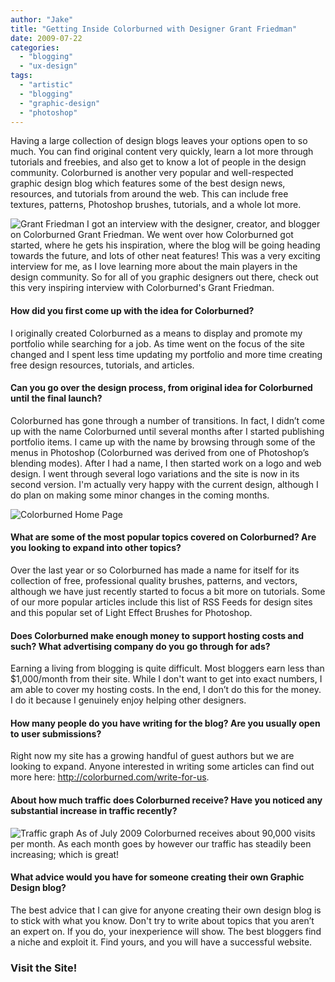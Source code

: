 ```yaml
---
author: "Jake"
title: "Getting Inside Colorburned with Designer Grant Friedman"
date: 2009-07-22
categories: 
  - "blogging"
  - "ux-design"
tags: 
  - "artistic"
  - "blogging"
  - "graphic-design"
  - "photoshop"
---
```


Having a large collection of design blogs leaves your options open to so much. You can find original content very quickly, learn a lot more through tutorials and freebies, and also get to know a lot of people in the design community. Colorburned is another very popular and well-respected graphic design blog which features some of the best design news, resources, and tutorials from around the web. This can include free textures, patterns, Photoshop brushes, tutorials, and a whole lot more.<!--more-->

![Grant Friedman](images/grant-friedman.jpg "Grant Friedman") I got an interview with the designer, creator, and blogger on Colorburned Grant Friedman. We went over how Colorburned got started, where he gets his inspiration, where the blog will be going heading towards the future, and lots of other neat features! This was a very exciting interview for me, as I love learning more about the main players in the design community. So for all of you graphic designers out there, check out this very inspiring interview with Colorburned's Grant Friedman.

#### How did you first come up with the idea for Colorburned?

I originally created Colorburned as a means to display and promote my portfolio while searching for a job. As time went on the focus of the site changed and I spent less time updating my portfolio and more time creating free design resources, tutorials, and articles.

#### Can you go over the design process, from original idea for Colorburned until the final launch?

Colorburned has gone through a number of transitions. In fact, I didn’t come up with the name Colorburned until several months after I started publishing portfolio items. I came up with the name by browsing through some of the menus in Photoshop (Colorburned was derived from one of Photoshop’s blending modes). After I had a name, I then started work on a logo and web design. I went through several logo variations and the site is now in its second version. I'm actually very happy with the current design, although I do plan on making some minor changes in the coming months.

![Colorburned Home Page](images/colorburned-screenshot.jpg "Colorburned Screenshot - Home")

#### What are some of the most popular topics covered on Colorburned? Are you looking to expand into other topics?

Over the last year or so Colorburned has made a name for itself for its collection of free, professional quality brushes, patterns, and vectors, although we have just recently started to focus a bit more on tutorials. Some of our more popular articles include this list of RSS Feeds for design sites and this popular set of Light Effect Brushes for Photoshop.

#### Does Colorburned make enough money to support hosting costs and such? What advertising company do you go through for ads?

Earning a living from blogging is quite difficult. Most bloggers earn less than $1,000/month from their site. While I don't want to get into exact numbers, I am able to cover my hosting costs. In the end, I don’t do this for the money. I do it because I genuinely enjoy helping other designers.

#### How many people do you have writing for the blog? Are you usually open to user submissions?

Right now my site has a growing handful of guest authors but we are looking to expand. Anyone interested in writing some articles can find out more here: http://colorburned.com/write-for-us.

#### About how much traffic does Colorburned receive? Have you noticed any substantial increase in traffic recently?

![Traffic graph](images/traffic-graph.jpg "traffic graph") As of July 2009 Colorburned receives about 90,000 visits per month. As each month goes by however our traffic has steadily been increasing; which is great!

#### What advice would you have for someone creating their own Graphic Design blog?

The best advice that I can give for anyone creating their own design blog is to stick with what you know. Don't try to write about topics that you aren’t an expert on. If you do, your inexperience will show. The best bloggers find a niche and exploit it. Find yours, and you will have a successful website.

### Visit the Site!
